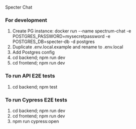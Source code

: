 Specter Chat

### For development
1. Create PG instance: docker run --name spectrum-chat -e POSTGRES_PASSWORD=mysecretpassword -e POSTGRES_DB=specter-db -d postgres
2. Duplicate .env.local.example and rename to .env.local
3. Add Postgres config 
4. cd backend; npm run dev
5. cd frontend; npm run dev

### To run API E2E tests
1. cd backend; npm test

### To run Cypress E2E tests
1. cd backend; npm run dev
2. cd frontend; npm run dev
3. npm run cypress:open

